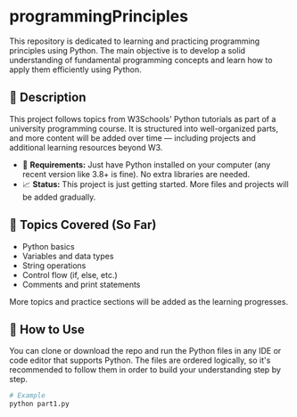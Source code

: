 # programmingPrinciples

This repository is dedicated to learning and practicing programming principles using Python. The main objective is to develop a solid understanding of fundamental programming concepts and learn how to apply them efficiently using Python.

## 📘 Description

This project follows topics from W3Schools' Python tutorials as part of a university programming course. It is structured into well-organized parts, and more content will be added over time — including projects and additional learning resources beyond W3.

- 🔧 **Requirements:** Just have Python installed on your computer (any recent version like 3.8+ is fine). No extra libraries are needed.
- 📈 **Status:** This project is just getting started. More files and projects will be added gradually.

## 🧠 Topics Covered (So Far)

- Python basics  
- Variables and data types  
- String operations  
- Control flow (if, else, etc.)  
- Comments and print statements  

More topics and practice sections will be added as the learning progresses.

## 🚀 How to Use

You can clone or download the repo and run the Python files in any IDE or code editor that supports Python. The files are ordered logically, so it's recommended to follow them in order to build your understanding step by step.

```bash
# Example
python part1.py
